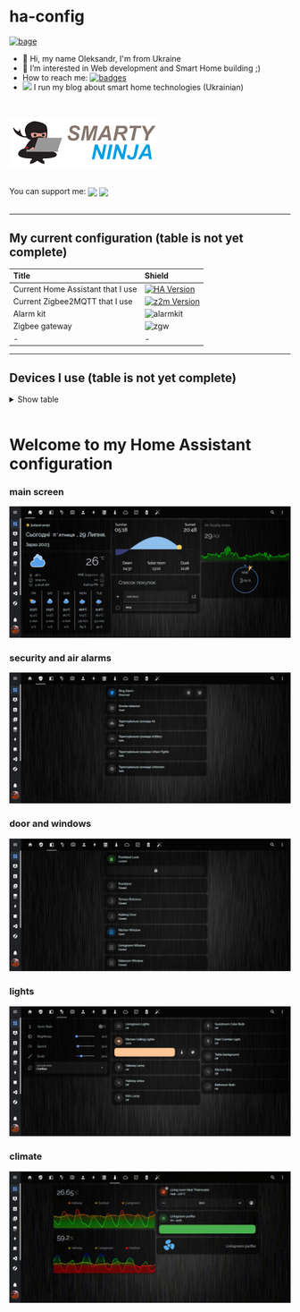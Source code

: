 <!-- Shield -->
[ha-version-shield]: https://img.shields.io/badge/Home%20Assistant-2022.7.7-blue.svg
[maintenance-shield]: https://img.shields.io/maintenance/yes/2022.svg
[z2m-shield]: https://img.shields.io/badge/zigbee2mqtt-1.27.0.1-yellow.svg
[ring-alarm-shield]: https://img.shields.io/badge/Security%20Kit-Ring-blue.svg
[zgw-shield]: https://img.shields.io/badge/ZigStar%20-LAN%20GW-green.svg

<!-- Links -->

[home-assistant]: https://home-assistant.io
[z2m-link]: https://www.zigbee2mqtt.io/
[smarthome]: https://github.com/risozhor/ha-config
[smarthomes]: https://github.com/risozhor?tab=repositories&q=ha-config


# ha-config

[![bage][last-commit]][goto]

[last-commit]: https://img.shields.io/github/last-commit/risozhor/ha-config?style=for-the-badge
[goto]: https://www.smarty.ninja/

- 👋 Hi, my name Oleksandr, I'm from Ukraine
- 👀 I’m interested in Web development and Smart Home building ;)
- How to reach me: [![badges](https://badges.aleen42.com/src/telegram.svg)](https://t.me/risozhor) 
- [<img src="git/favicon.ico" style="margin-top: -18px;" />][goto] I run my blog about smart home technologies (Ukrainian)
<br>

[<img src="git/sn_logo.png"  />][goto]

 
<br>
You can support me:
<a href="https://www.buymeacoffee.com/Smarty.Ninja" target="_blank"><img align="center" src="https://badges.aleen42.com/src/buymeacoffee.svg" /></a> <a href="https://www.paypal.com/donate/?hosted_button_id=VWMGGY5S8LNCW" target="_blank"><img align="center" src="https://badges.aleen42.com/src/paypal.svg" /></a>
<br><br>

---
## My current configuration (table is not yet complete)

| Title | Shield |
|:---|:---|
| Current Home Assistant that I use | [![HA Version][ha-version-shield]][home-assistant] |
| Current Zigbee2MQTT that I use | [![z2m Version][z2m-shield]][z2m-link] |
| Alarm kit | ![alarmkit][ring-alarm-shield] |
| Zigbee gateway | ![zgw][zgw-shield] |
| - | - |

---
## Devices I use (table is not yet complete)

<details>
  <summary>Show table</summary>

| Description | Picture |
|:---|---:|
| *Zigbee devices* ||
| Hue white and color ambiance E26/E27/E14 | <img src="git/devices/9290012573A.jpg"/> |
| Hue white ambiance E26/E27 | <img src="git/devices/9290022169.jpg"/> |
| Aqara door & window contact sensor | <img src="git/devices/Aqara door & window contact sensor.jpg"/> |
| Aqara Opple switch 2 bands | <img src="git/devices/Aqara Opple switch 2 bands.jpg"/> |
| Aqara single key wireless wall switch | <img src="git/devices/Aqara single key wireless wall switch.jpg"/> |
| SONOFF BASIC ZBR3 Zigbee DIY Smart Switch | <img src="git/devices/BASICZBR3.jpg"/> |
| Gledopto GL-C-007-1ID | <img src="git/devices/Gledopto GL-C-007-1ID.jpg"/> |
| Mi power plug ZigBee EU | <img src="git/devices/Mi power plug ZigBee EU.jpg"/> |
| MiJia door & window contact sensor | <img src="git/devices/MiJia door & window contact sensor.jpg"/> |
| MiJia temperature & humidity sensor | <img src="git/devices/MiJia temperature & humidity sensor.jpg"/> |
| Xiaomi Mijia Human Body Sensor  | <img src="git/devices/RTCGQ01LM.jpg"/> |
| SmartThings Motion sensor | <img src="git/devices/SmartThingsMotion sensor (2018 model).jpg"/> |
| Tuya smart zigbee 2ch relay module | <img src="git/devices/tuya-smart-zigbee-2ch-relay-module.png"/> |
| Xiaomi Smart Wireless Switch | <img src="git/devices/WXKG01LM.jpg"/> |
| Xiaomi Honeywell fire detector | <img src="git/devices/xiaomi honeywell fire detector.png"/> |
| Zigbee smart energy meter DDS238-2 | <img src="git/devices/Zigbee smart energy meter DDS238-2 Zigbee.jpg"/> |
| *WiFi devices* ||
| Hue white and color ambiance E26/E27/E14 | <img src="git/devices/amazon_echo_dot_4th_gen.jpg"/> |
| Hue white ambiance E26/E27 | <img src="git/devices/Amazon-Echo-Show-8-(2nd-Gen).jpg"/> |
| Aqara door & window contact sensor | <img src="git/devices/Foscam-C2.jpg"/> |
| Aqara Opple switch 2 bands | <img src="git/devices/Google-Home-Mini.jpg"/> |
| Aqara single key wireless wall switch | <img src="git/devices/Google-Nest-Hub-(1st-Gen).jpg"/> |
| Gyver lamp </br>[Rewiev](https://www.smarty.ninja/settings/%d0%b4%d0%be%d0%b4%d0%b0%d1%94%d0%bc%d0%be-gyver-lamp-%d0%b2-home-assistant-%d1%82%d0%b0-google-home) | <img src="git/devices/gyver-lamp.jpg"/> |
| Nest Learning Thermostat 3rd-Generation | <img src="git/devices/Nest-Learning-Thermostat-3rd-Generation.jpg"/> |
| Alarm Security Kit, 5 piece (2nd Gen) | <img src="git/devices/Alarm-Security-Kit,-5-piece-(2nd-Gen).jpg"/> |
| Ring-Chime | <img src="git/devices/Ring-Chime.jpg"/> |
| Ring doorbell wired | <img src="git/devices/ring-doorbell-wired.jpg"/> |
| shelly 1 | <img src="git/devices/shelly-1.jpg"/> |
| Wyze cam v3 | <img src="git/devices/Wyze-cam-v3.jpg"/> |
| Xiaomi mi air purifier 3h | <img src="git/devices/xiaomi_mi_air_purifier_3h.jpg"/> |
| *not so smart but important devices* ||
| Argon One M.2 Case for Raspberry 4 and m2 SSD| <img src="git/devices/Argon-One-M.2-Case.jpg"/> |
| ATIS Lock SS </br>[Rewiev](https://www.smarty.ninja/hard/access-control/%d0%b5%d0%bb%d0%b5%d0%ba%d1%82%d1%80%d0%be%d0%bc%d0%b5%d1%85%d0%b0%d0%bd%d1%96%d1%87%d0%bd%d0%b8%d0%b9-%d0%b7%d0%b0%d0%bc%d0%be%d0%ba-atis-lock-ss/) and [How to integrate an electromechanical lock into Home Assistant](https://www.smarty.ninja/hard/access-control/atis-lock-into-home-assistant/) | <img src="git/devices/ATIS-Lock-SS.jpg"/> |
| MikroTik RB4011iGS+5HacQ2HnD-IN router  | <img src="git/devices/rb4011.jpg"/> |
| Tecsar Trek SA TS21 controller </br>[Rewiev](https://www.smarty.ninja/hard/access-control/tecsar-trek-sa-ts21/) | <img src="git/devices/Tecsar-Trek-SA-TS21.jpg"/> |



</details>
</br>




# Welcome to my Home Assistant configuration

### main screen
<img src="git/screen 1.png"  />

### security and air alarms
<img src="git/screen 2.png" />

### door and windows
<img src="git/screen 3.png" />

### lights
<img src="git/screen 4.png" />

### climate
<img src="git/screen 10.gif" />
